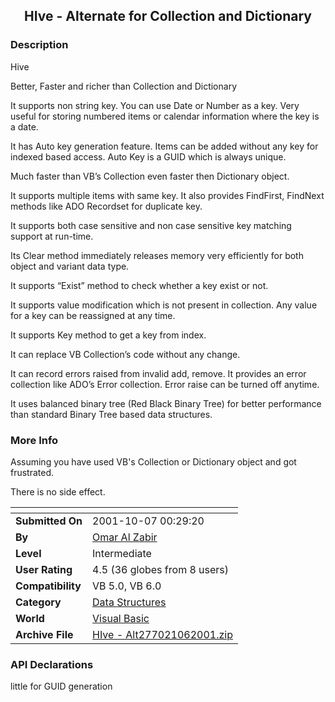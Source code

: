 ﻿<div align="center">

## HIve \- Alternate for Collection and Dictionary


</div>

### Description

Hive

Better, Faster and richer than Collection and Dictionary

It supports non string key. You can use Date or Number as a key. Very useful for storing numbered items or calendar information where the key is a date.

It has Auto key generation feature. Items can be added without any key for indexed based access. Auto Key is a GUID which is always unique.

Much faster than VB&#8217;s Collection even faster then Dictionary object.

It supports multiple items with same key. It also provides FindFirst, FindNext methods like ADO Recordset for duplicate key.

It supports both case sensitive and non case sensitive key matching support at run-time.

Its Clear method immediately releases memory very efficiently for both object and variant data type.

It supports &#8220;Exist&#8221; method to check whether a key exist or not.

It supports value modification which is not present in collection. Any value for a key can be reassigned at any time.

It supports Key method to get a key from index.

It can replace VB Collection&#8217;s code without any change.

It can record errors raised from invalid add, remove. It provides an error collection like ADO&#8217;s Error collection. Error raise can be turned off anytime.

It uses balanced binary tree (Red Black Binary Tree) for better performance than standard Binary Tree based data structures.
 
### More Info
 
Assuming you have used VB's Collection or Dictionary object and got frustrated.

There is no side effect.


<span>             |<span>
---                |---
**Submitted On**   |2001-10-07 00:29:20
**By**             |[Omar Al Zabir](https://github.com/Planet-Source-Code/PSCIndex/blob/master/ByAuthor/omar-al-zabir.md)
**Level**          |Intermediate
**User Rating**    |4.5 (36 globes from 8 users)
**Compatibility**  |VB 5\.0, VB 6\.0
**Category**       |[Data Structures](https://github.com/Planet-Source-Code/PSCIndex/blob/master/ByCategory/data-structures__1-33.md)
**World**          |[Visual Basic](https://github.com/Planet-Source-Code/PSCIndex/blob/master/ByWorld/visual-basic.md)
**Archive File**   |[HIve \- Alt277021062001\.zip](https://github.com/Planet-Source-Code/omar-al-zabir-hive-alternate-for-collection-and-dictionary__1-27799/archive/master.zip)

### API Declarations

little for GUID generation





